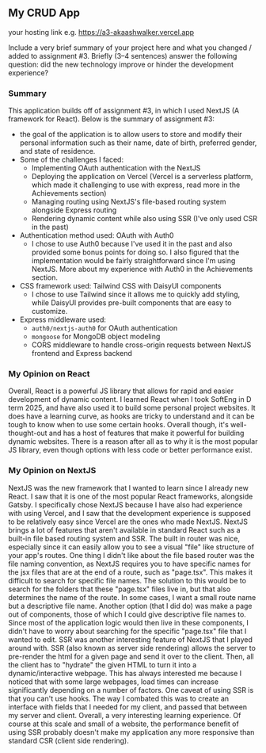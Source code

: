 ## My CRUD App

your hosting link e.g. https://a3-akaashwalker.vercel.app

Include a very brief summary of your project here and what you changed / added to assignment #3. Briefly (3–4 sentences) answer the following question: did the new technology improve or hinder the development experience?

### Summary
This application builds off of assignment #3, in which I used NextJS (A framework for React). Below is the summary of assignment #3: 

* the goal of the application is to allow users to store and modify their personal information such as their name, date of birth, preferred gender, and state of residence.
* Some of the challenges I faced:
    * Implementing OAuth authentication with the NextJS
    * Deploying the application on Vercel (Vercel is a serverless platform, which made it challenging to use with express, read more in the Achievements section)
    * Managing routing using NextJS's file-based routing system alongside Express routing
    * Rendering dynamic content while also using SSR (I've only used CSR in the past)
* Authentication method used: OAuth with Auth0
    * I chose to use Auth0 because I've used it in the past and also provided some bonus points for doing so. I also figured that the implementation would be fairly straightforward since I'm using NextJS. More about my experience with Auth0 in the Achievements section.
* CSS framework used: Tailwind CSS with DaisyUI components
    * I chose to use Tailwind since it allows me to quickly add styling, while DaisyUI provides pre-built components that are easy to customize.
* Express middleware used:
    * `auth0/nextjs-auth0` for OAuth authentication
    * `mongoose` for MongoDB object modeling
    * CORS middleware to handle cross-origin requests between NextJS frontend and Express backend

### My Opinion on React
Overall, React is a powerful JS library that allows for rapid and easier development of dynamic content. I learned React when I took SoftEng in D term 2025, and have also used it to build some personal project websites. It does have a learning curve, as hooks are tricky to understand and it can be tough to know when to use some certain hooks. Overall though, it's well-thought-out and has a host of features that make it powerful for building dynamic websites. There is a reason after all as to why it is the most popular JS library, even though options with less code or better performance exist. 

### My Opinion on NextJS
NextJS was the new framework that I wanted to learn since I already new React. I saw that it is one of the most popular React frameworks, alongside Gatsby. I specifically chose NextJS because I have also had experience with using Vercel, and I saw that the development experience is supposed to be relatively easy since Vercel are the ones who made NextJS. NextJS brings a lot of features that aren't available in standard React such as a built-in file based routing system and SSR. The built in router was nice, especially since it can easily allow you to see a visual "file" like structure of your app's routes. One thing I didn't like about the file based router was the file naming convention, as NextJS requires you to have specific names for the jsx files that are at the end of a route, such as "page.tsx". This makes it difficult to search for specific file names. The solution to this would be to search for the folders that these "page.tsx" files live in, but that also determines the name of the route. In some cases, I want a small route name but a descriptive file name. Another option (that I did do) was make a page out of components, those of which I could give descriptive file names to. Since most of the application logic would then live in these components, I didn't have to worry about searching for the specific "page.tsx" file that I wanted to edit. SSR was another interesting feature of NextJS that I played around with. SSR (also known as server side rendering) allows the server to pre-render the html for a given page and send it over to the client. Then, all the client has to "hydrate" the given HTML to turn it into a dynamic/interactive webpage. This has always interested me because I noticed that with some large webpages, load times can increase significantly depending on a number of factors. One caveat of using SSR is that you can't use hooks. The way I combated this was to create an interface with fields that I needed for my client, and passed that between my server and client. Overall, a very interesting learning experience. Of course at this scale and small of a website, the performance benefit of using SSR probably doesn't make my application any more responsive than standard CSR (client side rendering). 